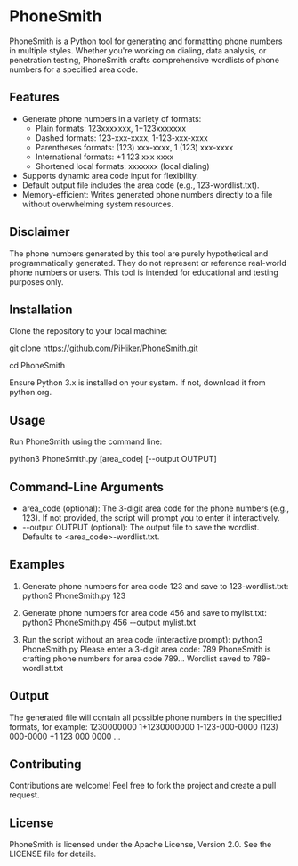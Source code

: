PhoneSmith
==========

PhoneSmith is a Python tool for generating and formatting phone numbers in multiple styles. Whether you're working on dialing, data analysis, or penetration testing, PhoneSmith crafts comprehensive wordlists of phone numbers for a specified area code.

Features
--------
- Generate phone numbers in a variety of formats:
  - Plain formats: 123xxxxxxx, 1+123xxxxxxx
  - Dashed formats: 123-xxx-xxxx, 1-123-xxx-xxxx
  - Parentheses formats: (123) xxx-xxxx, 1 (123) xxx-xxxx
  - International formats: +1 123 xxx xxxx
  - Shortened local formats: xxxxxxx (local dialing)
- Supports dynamic area code input for flexibility.
- Default output file includes the area code (e.g., 123-wordlist.txt).
- Memory-efficient: Writes generated phone numbers directly to a file without overwhelming system resources.

Disclaimer
----------
The phone numbers generated by this tool are purely hypothetical and programmatically generated. They do not represent or reference real-world phone numbers or users. This tool is intended for educational and testing purposes only.

Installation
------------
Clone the repository to your local machine:

git clone https://github.com/PiHiker/PhoneSmith.git

cd PhoneSmith

Ensure Python 3.x is installed on your system. If not, download it from python.org.

Usage
-----
Run PhoneSmith using the command line:

python3 PhoneSmith.py [area_code] [--output OUTPUT]

Command-Line Arguments
----------------------
- area_code (optional): The 3-digit area code for the phone numbers (e.g., 123). If not provided, the script will prompt you to enter it interactively.
- --output OUTPUT (optional): The output file to save the wordlist. Defaults to <area_code>-wordlist.txt.

Examples
--------
1. Generate phone numbers for area code 123 and save to 123-wordlist.txt:
   python3 PhoneSmith.py 123

2. Generate phone numbers for area code 456 and save to mylist.txt:
   python3 PhoneSmith.py 456 --output mylist.txt

3. Run the script without an area code (interactive prompt):
   python3 PhoneSmith.py
   Please enter a 3-digit area code: 789
   PhoneSmith is crafting phone numbers for area code 789...
   Wordlist saved to 789-wordlist.txt

Output
------
The generated file will contain all possible phone numbers in the specified formats, for example:
1230000000
1+1230000000
1-123-000-0000
(123) 000-0000
+1 123 000 0000
...

Contributing
------------
Contributions are welcome! Feel free to fork the project and create a pull request.

License
-------
PhoneSmith is licensed under the Apache License, Version 2.0. See the LICENSE file for details.
